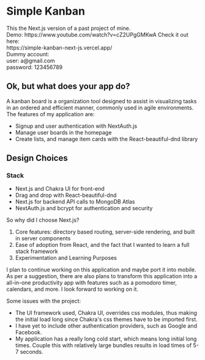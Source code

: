 <h1> Simple Kanban </h1>
<p>
This the Next.js version of a past project of mine. <br>
Demo: https://www.youtube.com/watch?v=cZ2UPgGMKwA
Check it out here: <br>
https://simple-kanban-next-js.vercel.app/ <br>
Dummy account: <br>
user: a@gmail.com <br>
password: 123456789 
</p>

<h2> Ok, but what does your app do? </h2>
<p> A kanban board is a organization tool designed to assist in visualizing tasks in an ordered and efficient manner, commonly used in agile environments. <br>
  The features of my application are:  <br>
  <ul>
    <li> Signup and user authentication with NextAuth.js</li>
    <li> Manage user boards in the homepage </li>
    <li> Create lists, and manage item cards with the React-beautiful-dnd library</li>
  </ul>
</p>

<h2> Design Choices </h2>
<h3> Stack </h3>
<p>
  <ul>
    <li> Next.js and Chakra UI for front-end </li>
    <li> Drag and drop with React-beautiful-dnd </li>
    <li> Next.js for backend API calls to MongoDB Atlas </li>
    <li> NextAuth.js and bcrypt for authentication and security </li>
  </ul>
</p>

<p> So why did I choose Next.js? 
<ol>
  <li> Core features: directory based routing, server-side rendering, and built in server components </li>
  <li> Ease of adoption from React, and the fact that I wanted to learn a full stack framework </li>
  <li> Experimentation and Learning Purposes </li>
</ol>
I plan to continue working on this application and maybe port it into mobile. 
As per a suggestion, there are also plans to transform this application into a all-in-one productivity app 
with features such as a pomodoro timer, calendars, and more. I look forward to working on it.
</p>

<p>
Some issues with the project: 
<ul> 
  <li> The UI framework used, Chakra UI, overrides css modules, thus making the initial load long since Chakra's css themes have to be imported first. </li>
  <li> I have yet to include other authentication providers, such as Google and Facebook. </li>
  <li> My application has a really long cold start, which means long initial long times. Couple this with relatively large bundles results in load times of 5-7 seconds. </li>
 <ul>
 </p>
